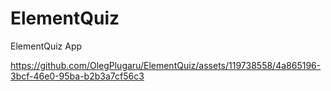 # ElementQuiz
ElementQuiz App


https://github.com/OlegPlugaru/ElementQuiz/assets/119738558/4a865196-3bcf-46e0-95ba-b2b3a7cf56c3

